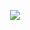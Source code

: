 <p align="center">
 <a href="https://upcreate.art" target="_blank"><img src="https://hadsizefendi.com/up.webp"></a>
</p>
